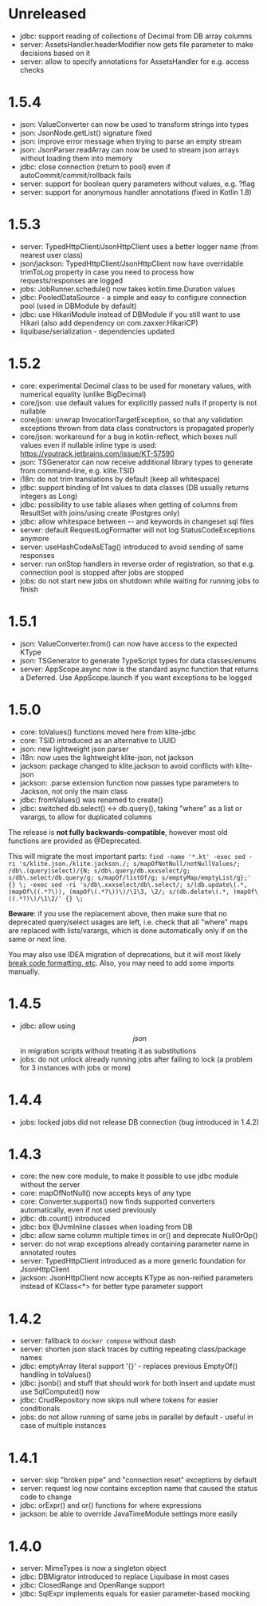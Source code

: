 # Unreleased
* jdbc: support reading of collections of Decimal from DB array columns
* server: AssetsHandler.headerModifier now gets file parameter to make decisions based on it
* server: allow to specify annotations for AssetsHandler for e.g. access checks

# 1.5.4
* json: ValueConverter can now be used to transform strings into types
* json: JsonNode.getList() signature fixed
* json: improve error message when trying to parse an empty stream
* json: JsonParser.readArray can now be used to stream json arrays without loading them into memory
* jdbc: close connection (return to pool) even if autoCommit/commit/rollback fails
* server: support for boolean query parameters without values, e.g. ?flag
* server: support for anonymous handler annotations (fixed in Kotlin 1.8)

# 1.5.3
* server: TypedHttpClient/JsonHttpClient uses a better logger name (from nearest user class)
* json/jackson: TypedHttpClient/JsonHttpClient now have overridable trimToLog property in case you need to process how requests/responses are logged
* jobs: JobRunner.schedule() now takes kotlin.time.Duration values
* jdbc: PooledDataSource - a simple and easy to configure connection pool (used in DBModule by default)
* jdbc: use HikariModule instead of DBModule if you still want to use Hikari (also add dependency on com.zaxxer:HikariCP)
* liquibase/serialization - dependencies updated

# 1.5.2
* core: experimental Decimal class to be used for monetary values, with numerical equality (unlike BigDecimal)
* core/json: use default values for explicitly passed nulls if property is not nullable
* core/json: unwrap InvocationTargetException, so that any validation exceptions thrown from data class constructors is propagated properly
* core/json: workaround for a bug in kotlin-reflect, which boxes null values even if nullable inline type is used: https://youtrack.jetbrains.com/issue/KT-57590
* json: TSGenerator can now receive additional library types to generate from command-line, e.g. klite.TSID
* i18n: do not trim translations by default (keep all whitespace)
* jdbc: support binding of Int values to data classes (DB usually returns integers as Long)
* jdbc: possibility to use table aliases when getting of columns from ResultSet with joins/using create (Postgres only)
* jdbc: allow whitespace between -- and keywords in changeset sql files
* server: default RequestLogFormatter will not log StatusCodeExceptions anymore
* server: useHashCodeAsETag() introduced to avoid sending of same responses
* server: run onStop handlers in reverse order of registration, so that e.g. connection pool is stopped after jobs are stopped
* jobs: do not start new jobs on shutdown while waiting for running jobs to finish

# 1.5.1
* json: ValueConverter.from() can now have access to the expected KType
* json: TSGenerator to generate TypeScript types for data classes/enums
* server: AppScope.async now is the standard async function that returns a Deferred. Use AppScope.launch if you want exceptions to be logged

# 1.5.0
* core: toValues() functions moved here from klite-jdbc
* core: TSID introduced as an alternative to UUID
* json: new lightweight json parser
* i18n: now uses the lightweight klite-json, not jackson
* jackson: package changed to klite.jackson to avoid conflicts with klite-json
* jackson: .parse<T> extension function now passes type parameters to Jackson, not only the main class
* jdbc: fromValues() was renamed to create()
* jdbc: switched db.select() <-> db.query(), taking "where" as a list or varargs, to allow for duplicated columns

The release is **not fully backwards-compatible**, however most old functions are provided as @Deprecated.

This will migrate the most important parts:
`find -name '*.kt' -exec sed -ri 's/klite.json./klite.jackson./; s/mapOfNotNull/notNullValues/; /db\.(query|select)/{N; s/db\.query/db.xxxselect/g; s/db\.select/db.query/g; s/mapOf/listOf/g; s/emptyMap/emptyList/g};' {} \; -exec sed -ri 's/db\.xxxselect/db\.select/; s/(db.update\(.*, )mapOf\((.*?\)), (mapOf\(.*?\))\)/\1\3, \2/; s/(db.delete\(.*, )mapOf\((.*?)\)/\1\2/' {} \;`

**Beware**: if you use the replacement above, then make sure that no deprecated query/select usages are left, i.e. check that all "where" maps are replaced with lists/varargs, which is done automatically only if on the same or next line.

You may also use IDEA migration of deprecations, but it will most likely [break code formatting, etc](https://youtrack.jetbrains.com/issue/KTIJ-24870).
Also, you may need to add some imports manually.

# 1.4.5
* jdbc: allow using $${json}$$ in migration scripts without treating it as substitutions
* jobs: do not unlock already running jobs after failing to lock (a problem for 3 instances with jobs or more)

# 1.4.4
* jobs: locked jobs did not release DB connection (bug introduced in 1.4.2)

# 1.4.3
* core: the new core module, to make it possible to use jdbc module without the server
* core: mapOfNotNull() now accepts keys of any type
* core: Converter.supports() now finds supported converters automatically, even if not used previously
* jdbc: db.count() introduced
* jdbc: box @JvmInline classes when loading from DB
* jdbc: allow same column multiple times in or() and deprecate NullOrOp()
* server: do not wrap exceptions already containing parameter name in annotated routes
* server: TypedHttpClient introduced as a more generic foundation for JsonHttpClient
* jackson: JsonHttpClient now accepts KType as non-reified parameters instead of KClass<*> for better type parameter support

# 1.4.2
* server: fallback to `docker compose` without dash
* server: shorten json stack traces by cutting repeating class/package names
* jdbc: emptyArray literal support '{}' - replaces previous EmptyOf() handling in toValues()
* jdbc: jsonb() and stuff that should work for both insert and update must use SqlComputed() now
* jdbc: CrudRepository now skips null where tokens for easier conditionals
* jobs: do not allow running of same jobs in parallel by default - useful in case of multiple instances

# 1.4.1
* server: skip "broken pipe" and "connection reset" exceptions by default
* server: request log now contains exception name that caused the status code to change
* jdbc: orExpr() and or() functions for where expressions
* jackson: be able to override JavaTimeModule settings more easily

# 1.4.0
* server: MimeTypes is now a singleton object
* jdbc: DBMigrator introduced to replace Liquibase in most cases
* jdbc: ClosedRange and OpenRange support
* jdbc: SqlExpr implements equals for easier parameter-based mocking
